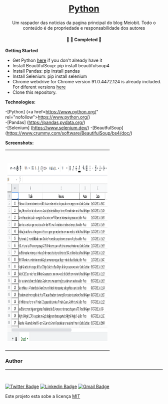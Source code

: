 <h1 align="center">
    <a href="https://www.python.org//">Python</a>
</h1>
<p align="center"> Um raspador das noticias da pagina principal do blog Meiobit. Todo o conteúdo é de propriedade e responsabilidade dos autores</p>



<h4 align="center"> 
	🚧   🚀 Completed  🚧
</h4>

  <b>Getting Started</b>

- Get Python <a href="https://www.python.org/downloads/release/python-396/" rel="nofollow">here</a> if you don't already have it
- Install BeautifulSoup: pip install beautifulsoup4
- Install Pandas: pip install pandas
- Install Selenium: pip install selenium
- Chrome webdrive for Chrome version  91.0.4472.124 is already included. For diferent versions <a href="https://chromedriver.chromium.org/downloads" rel="nofollow">here</a>
- Clone this repository.

<b>Technologies:</b>

 -[Python] (<a href=https://www.python.org/" rel="nofollow">https://www.python.org/</a>)<br/>
 -[Pandas] (<a href="https://pandas.pydata.org/" rel="nofollow">https://pandas.pydata.org/</a>)<br/>
 -[Selenium] (<a href="https://www.selenium.dev/" rel="nofollow">https://www.selenium.dev/</a>)
 -[BeautfulSoup] (<a href="https://www.crummy.com/software/BeautifulSoup/bs4/doc/" rel="nofollow">https://www.crummy.com/software/BeautifulSoup/bs4/doc/</a>)
 

<b>Screenshots:</b>
 
 <table style="width:100%">
  <tr>
    <td><h1 align="center">
  <img alt="Profile Page" title="Profile Page" src="Captura de tela 2021-07-17 092125.png" width="320" height="568" />
</h1></td>
  </tr>
 </table>
 
 
 

 
### Author
---

 <img style="border-radius: 50%;" src="./screenshots/adrien_logo.png" alt=""/>

[![Twitter Badge](https://img.shields.io/badge/-@adrienschmitz-1ca0f1?style=flat-square&labelColor=1ca0f1&logo=twitter&logoColor=white&link=https://twitter.com/adrienschmitz)](https://twitter.com/adrienschmitz) [![Linkedin Badge](https://img.shields.io/badge/-adrienschmitz-blue?style=flat-square&logo=Linkedin&logoColor=white&link=https://www.linkedin.com/in/adrienschmitz/)](https://www.linkedin.com/in/adrienschmitz/) 
[![Gmail Badge](https://img.shields.io/badge/-adriens.schmitz@gmail.com-c14438?style=flat-square&logo=Gmail&logoColor=white&link=mailto:adrien.schmitz@gmail.com)](mailto:adrien.schmitz@gmail.com)

Este projeto esta sobe a licença <a href="https://github.com//adrienschmitz/meiobit_web_scraping/blob/main/LICENSE">MIT</a>
